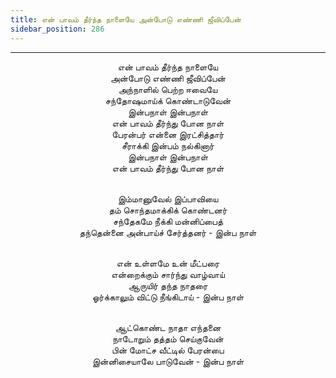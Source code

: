```yaml
---
title: என் பாவம் தீர்ந்த நாளையே அன்போடு எண்ணி ஜீவிப்பேன்
sidebar_position: 286
---
```


---
<center>
என் பாவம் தீர்ந்த நாளையே<br/>
அன்போடு எண்ணி ஜீவிப்பேன்<br/>
அந்நாளில் பெற்ற ஈவையே<br/>
சந்தோஷமாய்க் கொண்டாடுவேன்<br/>
இன்பநாள் இன்பநாள்<br/>
என் பாவம் தீர்ந்து போன நாள்<br/>
பேரன்பர் என்னை இரட்சித்தார்<br/>
சீராக்கி இன்பம் நல்கினார்<br/>
இன்பநாள் இன்பநாள்<br/>
என் பாவம் தீர்ந்து போன நாள்<br/><br/>

இம்மானுவேல் இப்பாவியை<br/>
தம் சொந்தமாக்கிக் கொண்டனர்<br/>
சந்தேகமே நீக்கி மன்னிப்பைத்<br/>
தந்தென்னை அன்பாய்ச் சேர்த்தனர்            - இன்ப நாள்<br/><br/>

என் உள்ளமே உன் மீட்பரை<br/>
என்றைக்கும் சார்ந்து வாழ்வாய்<br/>
ஆருயிர் தந்த நாதரை<br/>
ஓர்க்காலும் விட்டு நீங்கிடாய்                - இன்ப நாள்<br/><br/>

ஆட்கொண்ட நாதா எந்தனை<br/>
நாடோறும் தத்தம் செய்குவேன்<br/>
பின் மோட்ச வீட்டில் பேரன்பை<br/>
இன்னிசையாலே பாடுவேன்                - இன்ப நாள்
</center>